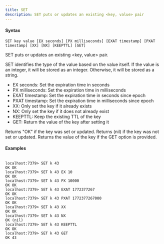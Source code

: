```yaml
---
title: SET
description: SET puts or updates an existing <key, value> pair
---
```


<!-- This file is automatically generated. Any modifications made directly to this file
  may be overwritten. For more details on how this file is generated and how to use
  the related commands, refer to the documentation available in the `internal/cmd/cmd_*.go` files.
-->

#### Syntax

```
SET key value [EX seconds] [PX milliseconds] [EXAT timestamp] [PXAT timestamp] [XX] [NX] [KEEPTTL] [GET]
```


SET puts or updates an existing <key, value> pair.

SET identifies the type of the value based on the value itself. If the value is an integer,
it will be stored as an integer. Otherwise, it will be stored as a string.

- EX seconds: Set the expiration time in seconds
- PX milliseconds: Set the expiration time in milliseconds
- EXAT timestamp: Set the expiration time in seconds since epoch
- PXAT timestamp: Set the expiration time in milliseconds since epoch
- XX: Only set the key if it already exists
- NX: Only set the key if it does not already exist
- KEEPTTL: Keep the existing TTL of the key
- GET: Return the value of the key after setting it

Returns "OK" if the key was set or updated. Returns (nil) if the key was not set or updated.
Returns the value of the key if the GET option is provided.
	

#### Examples

```

localhost:7379> SET k 43
OK OK
localhost:7379> SET k 43 EX 10
OK OK
localhost:7379> SET k 43 PX 10000
OK OK
localhost:7379> SET k 43 EXAT 1772377267
OK OK
localhost:7379> SET k 43 PXAT 1772377267000
OK OK
localhost:7379> SET k 43 XX
OK OK
localhost:7379> SET k 43 NX
OK (nil)
localhost:7379> SET k 43 KEEPTTL
OK OK
localhost:7379> SET k 43 GET
OK 43
	
```
